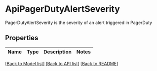 # ApiPagerDutyAlertSeverity

PagerDutyAlertSeverity is the severity of an alert triggered in PagerDuty

## Properties
Name | Type | Description | Notes
------------ | ------------- | ------------- | -------------

[[Back to Model list]](../README.md#documentation-for-models) [[Back to API list]](../README.md#documentation-for-api-endpoints) [[Back to README]](../README.md)


